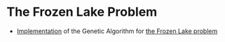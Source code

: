 # The Frozen Lake Problem

* [Implementation](GA.py) of the Genetic Algorithm for [the Frozen Lake problem](https://gym.openai.com/envs/FrozenLake-v0/)